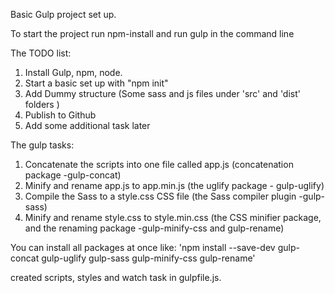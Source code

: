 Basic Gulp project set up.

To start the project run npm-install and run gulp in the command line

The TODO list:
1. Install Gulp, npm, node.
2. Start a basic set up with "npm init"
3. Add Dummy structure (Some sass and js files under 'src' and 'dist' folders )
4. Publish to Github
5. Add some additional task later

The gulp tasks:
1. Concatenate the scripts into one file called app.js (concatenation package -gulp-concat)
2. Minify and rename app.js to app.min.js (the uglify package - gulp-uglify)
3. Compile the Sass to a style.css CSS file (the Sass compiler plugin -gulp-sass)
4. Minify and rename style.css to style.min.css (the CSS minifier package, and the renaming package -gulp-minify-css and gulp-rename)

You can install all packages at once like:
'npm install --save-dev gulp-concat gulp-uglify gulp-sass gulp-minify-css gulp-rename'

created scripts, styles and watch task in gulpfile.js. 


